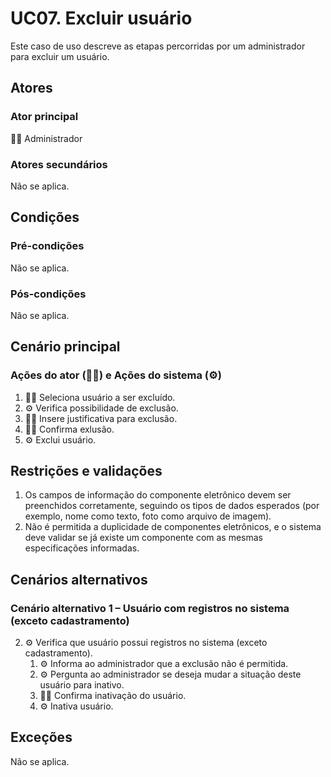 # UC07. Excluir usuário

Este caso de uso descreve as etapas percorridas por um administrador para excluir um usuário.

## Atores
### Ator principal
👨‍💼 Administrador

### Atores secundários
Não se aplica.

## Condições
### Pré-condições
Não se aplica.

### Pós-condições
Não se aplica.

## Cenário principal
### Ações do ator (👨‍💼) e Ações do sistema (⚙️)
1. 👨‍💼 Seleciona usuário a ser excluído.
2. ⚙️ Verifica possibilidade de exclusão.
3. 👨‍💼 Insere justificativa para exclusão.
4. 👨‍💼 Confirma exlusão.
5. ⚙️ Exclui usuário.

## Restrições e validações
1. Os campos de informação do componente eletrônico devem ser preenchidos corretamente, seguindo os tipos de dados esperados (por exemplo, nome como texto, foto como arquivo de imagem).
2. Não é permitida a duplicidade de componentes eletrônicos, e o sistema deve validar se já existe um componente com as mesmas especificações informadas.

## Cenários alternativos
### Cenário alternativo 1 – Usuário com registros no sistema (exceto cadastramento)
2. ⚙️ Verifica que usuário possui registros no sistema (exceto cadastramento).
   1. ⚙️ Informa ao administrador que a exclusão não é permitida.
   2. ⚙️ Pergunta ao administrador se deseja mudar a situação deste usuário para inativo.
   3. 👨‍💼 Confirma inativação do usuário.
   4. ⚙️ Inativa usuário.

## Exceções
Não se aplica.
